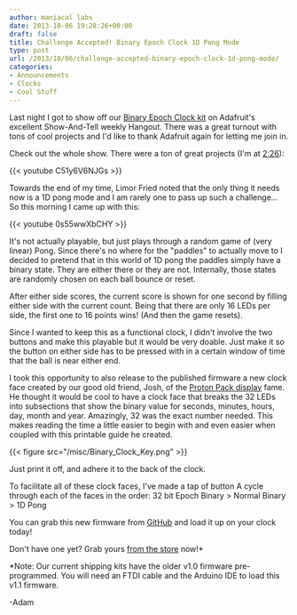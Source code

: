 ```yaml
---
author: maniacal labs
date: 2013-10-06 19:28:26+00:00
draft: false
title: Challenge Accepted! Binary Epoch Clock 1D Pong Mode
type: post
url: /2013/10/06/challenge-accepted-binary-epoch-clock-1d-pong-mode/
categories:
- Announcements
- Clocks
- Cool Stuff
---
```


Last night I got to show off our [Binary Epoch Clock kit](/product/becv1/) on Adafruit's excellent Show-And-Tell weekly Hangout.
There was a great turnout with tons of cool projects and I'd like to thank Adafruit again for letting me join in.

Check out the whole show. There were a ton of great projects (I'm at [2:26](http://www.youtube.com/watch?v=C51y6V6NJGs&feature=share&t=2m26s)):

{{< youtube C51y6V6NJGs >}}

Towards the end of my time, Limor Fried noted that the only thing it needs now is a 1D pong mode and I am rarely one to pass up such a challenge...
So this morning I came up with this:

{{< youtube 0s55wwXbCHY >}}

It's not actually playable, but just plays through a random game of (very linear) Pong.
Since there's no where for the "paddles" to actually move to I decided to pretend that in this world of 1D pong the paddles simply have a binary state. They are either there or they are not.
Internally, those states are randomly chosen on each ball bounce or reset.

After either side scores, the current score is shown for one second by filling either side with the current count. Being that there are only 16 LEDs per side, the first one to 16 points wins! (And then the game resets).

Since I wanted to keep this as a functional clock, I didn't involve the two buttons and make this playable but it would be very doable. Just make it so the button on either side has to be pressed with in a certain window of time that the ball is near either end.

I took this opportunity to also release to the published firmware a new clock face created by our good old friend, Josh, of the [Proton Pack display](/2013/09/19/who-ya-gonna-call/) fame. He thought it would be cool to have a clock face that breaks the 32 LEDs into subsections that show the binary value for seconds, minutes, hours, day, month and year. Amazingly, 32 was the exact number needed. This makes reading the time a little easier to begin with and even easier when coupled with this printable guide he created.

{{< figure src="/misc/Binary_Clock_Key.png" >}}

Just print it off, and adhere it to the back of the clock.

To facilitate all of these clock faces, I've made a tap of button A cycle through each of the faces in the order: 32 bit Epoch Binary > Normal Binary > 1D Pong

You can grab this new firmware from [GitHub](https://github.com/ManiacalLabs/BinaryEpochClock) and load it up on your clock today!

Don't have one yet? Grab yours [from the store](/product/becv1/) now!*

*Note: Our current shipping kits have the older v1.0 firmware pre-programmed. You will need an FTDI cable and the Arduino IDE to load this v1.1 firmware.

-Adam

